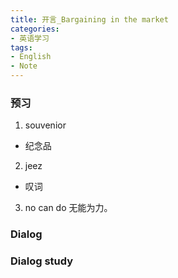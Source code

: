 ```yaml
---
title: 开言_Bargaining in the market
categories:
- 英语学习
tags: 
- English
- Note
---
```



### 预习
1. souvenior
+ 纪念品
2. jeez
+ 叹词
3. no can do
无能为力。



### Dialog

### Dialog study